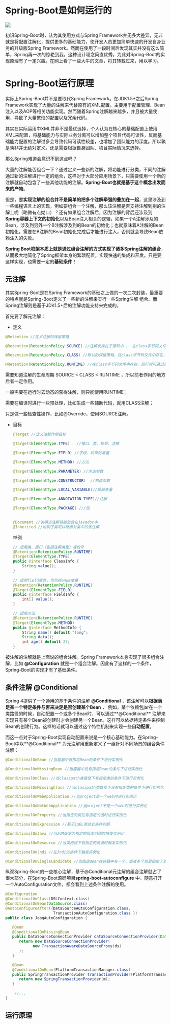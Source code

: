 # Spring-Boot是如何运行的 #

![](https://ss0.bdstatic.com/70cFuHSh_Q1YnxGkpoWK1HF6hhy/it/u=2656353677,2997395625&fm=26&gp=0.jpg)

初识Spring-Boot时，认为其使用方式与Spring Framework并无多大差异，无非就是将配置注解化，提供更多的基础能力，使开发人员更加简单快速的开发自身业务的升级版Spring Framework。然而在使用了一段时间后发现其实并没有这么简单，Spring再一次的惊艳到我，这种设计理念简直优秀。为此对Spring-Boot的实现原理有了一定兴趣。在网上看了一些大牛的文章，将其转载过来，用以学习。



# Spring-Boot运行原理

实际上Spring-Boot并不是要取代Spring Framework。在JDK1.5+之后Spring Framework实现了大量的注解来代替原有的XML配置。主要用于配置管理、Bean注入以及AOP等相关功能实现。然而随着Spring注解越来越多，并且被大量使用，导致了大量繁琐的配置以及冗余代码。

其实在实际运用中XML并非不是最优选择，个人认为在核心的基础配置上使用XML来配置，将基础能力与实际业务分离可以增加整个项目代码可读性，反而基础能力配置的注解过多会导致代码可读性较差，也增加了团队能力的深度。所以孰是孰非并无绝对定义。还是需要根据自身团队、项目实际情况来选择。

那么Spring难道会意识不到这点吗？

大量的注解能否组合一下？通过定义一些新的注解，将功能进行分类，不同的注解通过新的注解进行一定的组合，这样对于大部分应用场景下，只需要使用一个新的注解就自动包含了一些其他功能的注解。**Spring-Boot也就是基于这个概念出发而来的产物**。

但是，要**实现注解的组合并不是简单的把多个注解牵强的叠加在一起**，这里涉及到一些编程语言上的实现，例如要组合一个注解，那么该注解是否支持注解到别的注解上呢（略微有点拗口）？还有如果组合注解后，因为注解的背后还涉及到**Spring容器上下文的初始化**以及Bean注入相关的逻辑，如果一个A注解涉及的Bean，涉及到另外一个B注解涉及到的Bean的初始化；也就意味着A注解的Bean初始化，需要在B注解的Bean初始化完成后才能进行注入，否则就会导致Bean依赖注入的失败。



**Spring Boot框架本质上就是通过组合注解的方式实现了诸多Spring注解的组合**，从而极大地简化了Spring框架本身的繁琐配置，实现快速的集成和开发。只是要这样实现，也需要一定的**基础条件**！



## 元注解

其实Spring-Boot是在Spring Framework的基础之上做的一次二次封装，最重要的特点就是Spring-Boot定义了一些新的注解来实行一些Spring注解 组合。而Spring注解则是基于JDK1.5+后的注解功能支持来完成的。

首先要了解元注解：

- 定义

```java
@Retention //定义注解的保留策略

@Retention(RetentionPolicy.SOURCE) //注解仅存在于源码中 ， 在class字节码文件中不包含

@Retention(RetentionPolicy.CLASS) //默认的保留策略，在class字节码文件中存在，在运行时无法获得

@Retention(RetentionPolicy.RUNTIME) //在class字节码文件中存在，运行时可通过反射获得
```

需要知道注解的生命周期 SOURCE < CLASS < RUNTIME ，所以前者作用的地方后者一定作用。

一般需要在运行时去动态的获得注解，则只能使用RUNTIME；

需要在编译时进行一些预处理，比如生成一些辅助代码，就用CLASS注解；

只是做一些检查性操作，比如@Override，使用SOURCE注解。



- 目标

  ```java
  @Target //定义注解作用目标
  
  @Target(ElementType.TYPE)   //接口、类、枚举、注解
  
  @Target(ElementType.FIELD) //字段、枚举的常量
  
  @Target(ElementType.METHOD) //方法
  
  @Target(ElementType.PARAMETER) //方法参数
  
  @Target(ElementType.CONSTRUCTOR)  //构造函数
  
  @Target(ElementType.LOCAL_VARIABLE)//局部变量
  
  @Target(ElementType.ANNOTATION_TYPE)//注解
  
  @Target(ElementType.PACKAGE) ///包
  
   
  @Document //说明该注解将被包含在javadoc中
  @Inherited //说明子类可以继承父类中的该注解
  ```

  举例

  ```java
  // 适用类、接口（包括注解类型）或枚举  
  @Retention(RetentionPolicy.RUNTIME)  
  @Target(ElementType.TYPE)  
  public @interface ClassInfo {  
      String value();  
  }  
      
  // 适用field属性，也包括enum常量  
  @Retention(RetentionPolicy.RUNTIME)  
  @Target(ElementType.FIELD)  
  public @interface FieldInfo {  
      int[] value();  
  }  
  
  // 适用方法  
  @Retention(RetentionPolicy.RUNTIME)  
  @Target(ElementType.METHOD)  
  public @interface MethodInfo {  
      String name() default "long";  
      String data();  
      int age() default 27;  
  }  
  ```



被注解的注解就是上面说的组合注解。Spring Framework本身实现了很多组合注解，比如 **@Configuration** 就是一个组合注解。因此有了这样的一个条件，Spring-Boot的实现才有了基础条件。



## 条件注解 @Conditional



Spring 4提供了一个通用的基于条件的注解 **@Conditional** ，该注解可以**根据满足某一个特定条件与否来决定是否创建某个Bean** ， 例如，某个依赖包jar在一个类路径的时候，自动配置一个或多个Bean时，可以通过**@Conditional** 注解来实现只有某个Bean被创建时才会创建另一个Bean。这样可以依据特定条件来控制Bean的创建行为。这样的话就可以通过这个特性机制来实现一些**自动配置**。



而这一点对于Spring-Boot实现自动配置来说是一个核心基础能力。在Spring-Boot中以**@Conditional** 为元注解用重新定义了一组针对不同场景的组合条件注解：

```java
@ConditionalOnBean //当容器中有指定Bean的条件下进行实例化

@ConditionalOnMissingBean //当容器中没有指定Bean的条件下进行实例化

@ConditionalOnClass //当classpath类路径下有指定类的条件下进行实例化

@ConditionalOnMissingClass //当classpath类路径下没有指定类的条件下进行实例化

@ConditionalOnWebApplication //当project是一个web时进行实例化

@ConditionalOnNotWebApplication //当project不是一个web时进行实例化

@ConditionalOnProperty //当指定的属性有指定的值时进行实例化

@ConditionalOnExpression //基于SpEL表达式条件判断

@ConditionalOnJava //当JVM版本为指定的版本范围时触发实例化

@ConditionalOnResource //当类路径下有指定的资源时触发实例化

@ConditionalOnJndi //在Jndi的条件下触发实例化

@ConditionalOnSingleCandidate //当指定Bean在容器中有一个，或者多个但是指定了首选Bean时触发实例化
```



纵观Spring-Boot的一些核心注解，基于@Conditional元注解的组合注解就占了很大部分，在Spring-Boot源码项目**spring-boot-autoconfigure** 中，随意打开一个AutoConfiguration文件，都会看到上述条件注解的使用。

```java
@Configuration
@ConditionalOnClass(DSLContext.class)
@ConditionalOnBean(DataSource.class)
@AutoConfigureAfter({DataSourceAutoConfiguration.class,
      				 TransactionAutoConfiguration.class })
public class JooqAutoConfiguration {

   @Bean
   @ConditionalOnMissingBean
   public DataSourceConnectionProvider dataSourceConnectionProvider(DataSource ds) {
      return new DataSourceConnectionProvider(
            new TransactionAwareDataSourceProxy(ds)
      );
   }

   @Bean
   @ConditionalOnBean(PlatformTransactionManager.class)
   public SpringTransactionProvider transactionProvider(PlatformTransactionManager m) {
      return new SpringTransactionProvider(m);
   }
    
    //...
}
```





## 运行原理

